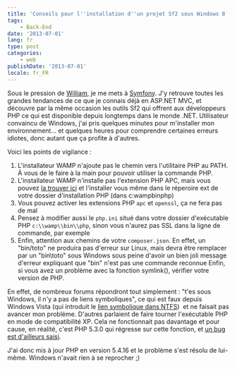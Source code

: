```yaml
---
title: 'Conseils pour l''installation d''un projet Sf2 sous Windows 8 (WAMP)'
tags:
    - Back-End
date: '2013-07-01'
lang: fr
type: post
categories:
    - web
publishDate: '2013-07-01'
locale: fr_FR
---
```


Sous le pression de [William](http://william-pottier.fr/ "Site personnel de William Pottier"), je me mets à [Symfony](http://symfony.com/ "Site officiel de Symfony"). J'y retrouve toutes les grandes tendances de ce que je connais déjà en ASP.NET MVC, et découvre par la même occasion les outils Sf2 qui offrent aux développeurs PHP ce qui est disponible depuis longtemps dans le monde .NET. Utilisateur convaincu de Windows, j'ai pris quelques minutes pour m'installer mon environnement… et quelques heures pour comprendre certaines erreurs idiotes, donc autant que ça profite à d'autres.

<!-- more -->

Voici les points de vigilance&nbsp;:

1. L'installateur WAMP n'ajoute pas le chemin vers l'utilitaire PHP au PATH. À vous de le faire à la main pour pouvoir utiliser la commande PHP.
2. L'installateur WAMP n'installe pas l'extension PHP APC, mais vous pouvez [la trouver ici](http://dev.freshsite.pl/php-accelerators/apc.html "Extention APC pour PHP") et l'installer vous même dans le réperoire ext de votre dossier d'installation PHP (dans c:wampbinphp)
3. Vous pouvez activer les extensions PHP `apc` et `openssl`, ça ne fera pas de mal
4. Pensez à modifier aussi le `php.ini` situé dans votre dossier d'exécutable PHP `c:\\wamp\\bin\\php`, sinon vous n'aurez pas SSL dans la ligne de commande, par exemple
5. Enfin, attention aux chemins de votre `composer.json`. En effet, un "bin/toto" ne produira pas d'erreur sur Linux, mais devra être remplacer par un "bin\\toto" sous Windows sous peine d'avoir un bien joli message d'erreur expliquant que "bin" n'est pas une commande reconnue
Enfin, si vous avez un problème avec la fonction symlink(), vérifier votre version de PHP.

En effet, de nombreux forums répondront tout simplement&nbsp;: "t'es sous Windows, il n'y a pas de liens symboliques", ce qui est faux depuis Windows Vista (qui introduit le [lien symbolique dans NTFS](http://en.wikipedia.org/wiki/NTFS_symbolic_link "NTFS Symbolic Link on Wikipedia"))  et ne faisait pas avancer mon problème. D'autres parlaient de faire tourner l'exécutable PHP en mode de compatibilité XP. Cela ne fonctionnait pas davantage et pour cause, en réalité, c'est PHP 5.3.0 qui régresse sur cette fonction, et [un bug est d'ailleurs saisi](https://bugs.php.net/bug.php?id=48975 "Bug Symlink sur PHP 5.3.0").

J'ai donc mis à jour PHP en version 5.4.16 et le problème s'est résolu de lui-même. Windows n'avait rien à se reprocher ;)
